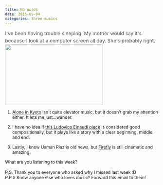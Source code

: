 ```yaml
---
title: No Words
date: 2015-09-04
categories: three-musics
---
```


 <div>
<div style="font-style: normal; font-size: 16px; line-height: 24px; color: rgb(85, 85, 85);">I've been having trouble sleeping. My mother would say it's because I look at a computer screen all day. She's probably right.</div>
<img class="tl-email-image" height="200" src="http://ordinaryhappilyeverafter.com/blog/wp-content/uploads/2015/03/violin.jpg" style="width: 320px; max-width: 320px;" width="320">
</div>

<ol>
	<li style="margin-bottom:15px">
<a href="https://www.youtube.com/watch?v=XUjAtYQkFm8">Alone in Kyoto</a> isn't quite elevator music, but it doesn't grab my attention either. It lets me just...wander.</li>
	<li style="margin-bottom:15px">I have no idea if <a href="https://www.youtube.com/watch?v=_fNg3qHdEcY">this Ludovico Einaudi piece</a> is considered good compositionally, but it plays like a story with a clear beginning, middle, and end.</li>
	<li style="margin-bottom:15px">Lastly, I know Usman Riaz is old news, but <a href="https://www.youtube.com/watch?v=4B2WBY2HRDg">Firefly</a> is still cinematic and amazing.</li>
</ol>
What are you listening to this week?<br>
<br>
P.S. Thank you to everyone who asked why I missed last week :D<br>
P.P.S Know anyone else who loves music? Forward this email to them! 

